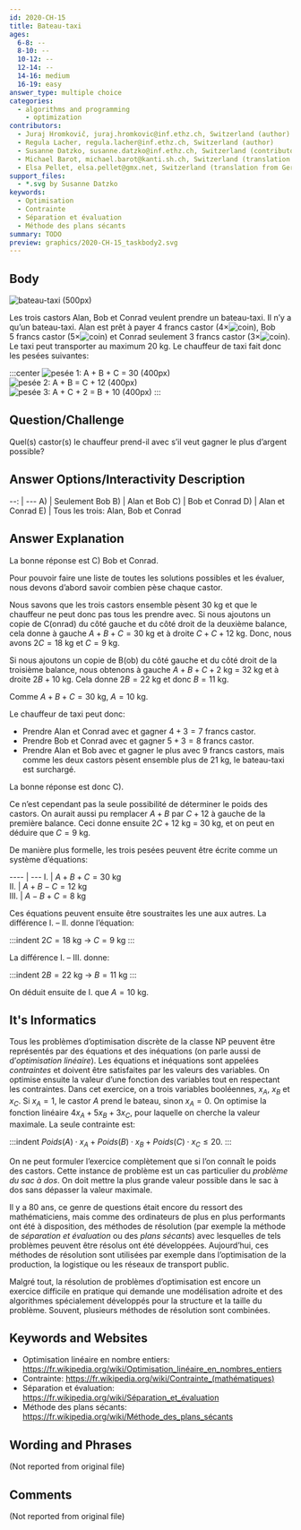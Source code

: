```yaml
---
id: 2020-CH-15
title: Bateau-taxi
ages:
  6-8: --
  8-10: --
  10-12: --
  12-14: --
  14-16: medium
  16-19: easy
answer_type: multiple choice
categories:
  - algorithms and programming
    - optimization
contributors:
  - Juraj Hromkovič, juraj.hromkovic@inf.ethz.ch, Switzerland (author)
  - Regula Lacher, regula.lacher@inf.ethz.ch, Switzerland (author)
  - Susanne Datzko, susanne.datzko@inf.ethz.ch, Switzerland (contributor, graphics)
  - Michael Barot, michael.barot@kanti.sh.ch, Switzerland (translation from English into German)
  - Elsa Pellet, elsa.pellet@gmx.net, Switzerland (translation from German into French)
support_files:
  - *.svg by Susanne Datzko
keywords:
  - Optimisation
  - Contrainte
  - Séparation et évaluation
  - Méthode des plans sécants
summary: TODO
preview: graphics/2020-CH-15_taskbody2.svg
---
```



## Body

![](graphics/2020-CH-15_taskbody2.svg "bateau-taxi (500px)")

Les trois castors Alan, Bob et Conrad veulent prendre un bateau-taxi. Il n’y a qu’un bateau-taxi. Alan est prêt à payer 4 francs castor (4×![coin]), Bob 5 francs castor (5×![coin]) et Conrad seulement 3 francs castor (3×![coin]). Le taxi peut transporter au maximum 20 kg. Le chauffeur de taxi fait donc les pesées suivantes:

[coin]: graphics/2020-CH-15_taskbody3.svg "franc castor (20px)"

:::center
![](graphics/2020-CH-15_taskbody4.svg "pesée 1: A + B + C = 30     (400px)")  
![](graphics/2020-CH-15_taskbody5.svg "pesée 2: A + B = C + 12     (400px)")  
![](graphics/2020-CH-15_taskbody6.svg "pesée 3: A + C + 2 = B + 10 (400px)")
:::


## Question/Challenge

Quel(s) castor(s) le chauffeur prend-il avec s’il veut gagner le plus d’argent possible?


## Answer Options/Interactivity Description

--: | ---
 A) | Seulement Bob 
 B) | Alan et Bob
 C) | Bob et Conrad
 D) | Alan et Conrad
 E) | Tous les trois: Alan, Bob et Conrad


## Answer Explanation

La bonne réponse est C) Bob et Conrad.

Pour pouvoir faire une liste de toutes les solutions possibles et les évaluer, nous devons d’abord savoir combien pèse chaque castor.

Nous savons que les trois castors ensemble pèsent 30 kg et que le chauffeur ne peut donc pas tous les prendre avec. Si nous ajoutons un copie de C(onrad) du côté gauche et du côté droit de la deuxième balance, cela donne à gauche $A + B + C = 30$ kg et à droite $C + C + 12$ kg. Donc, nous avons $2C = 18$ kg et $C = 9$ kg.

Si nous ajoutons un copie de B(ob) du côté gauche et du côté droit de la troisième balance, nous obtenons à gauche $A + B + C + 2$ kg = 32 kg et à droite  $2B + 10$ kg. Cela donne $2B = 22$ kg et donc $B = 11$ kg.

Comme $A + B + C = 30$ kg, $A = 10$ kg.

Le chauffeur de taxi peut donc:
 - Prendre Alan et Conrad avec et gagner $4 + 3 = 7$ francs castor.
 - Prendre Bob et Conrad avec et gagner $5 + 3 = 8$ francs castor.
 - Prendre Alan et Bob avec et gagner le plus avec 9 francs castors, mais comme les deux castors pèsent ensemble plus de 21 kg, le bateau-taxi est surchargé.

La bonne réponse est donc C).

Ce n’est cependant pas la seule possibilité de déterminer le poids des castors. On aurait aussi pu remplacer $A + B$ par $C + 12$ à gauche de la première balance. Ceci donne ensuite $2C + 12$ kg = 30 kg, et on peut en déduire que $C = 9$ kg.

De manière plus formelle, les trois pesées peuvent être écrite comme un système d’équations:

---- | ---
I.	 | $A + B + C = 30$ kg  
II.	 | $A + B - C = 12$ kg  
III. | $A - B + C = 8$ kg  

Ces équations peuvent ensuite être soustraites les une aux autres. La différence I. – II. donne l’équation:

:::indent
$2C = 18$ kg → $C = 9$ kg
:::

La différence I. – III. donne:

:::indent
$2B = 22$ kg → $B = 11$ kg
:::

On déduit ensuite de I. que $A = 10$ kg.


## It's Informatics

Tous les problèmes d’optimisation discrète de la classe NP peuvent être représentés par des équations et des inéquations (on parle aussi de d’_optimisation linéaire_). Les équations et inéquations sont appelées _contraintes_ et doivent être satisfaites par les valeurs des variables. On optimise ensuite la valeur d’une fonction des variables tout en respectant les contraintes. Dans cet exercice, on a trois variables booléennes, $x_A$, $x_B$ et $x_C$. Si $x_A = 1$, le castor $A$ prend le bateau, sinon $x_A = 0$. On optimise la fonction linéaire $4x_A + 5x_B + 3x_C$, pour laquelle on cherche la valeur maximale. La seule contrainte est:

:::indent
$Poids(A) \cdot x_A + Poids(B) \cdot x_B + Poids(C) \cdot x_C \leq 20$.
:::

On ne peut formuler l’exercice complètement que si l’on connaît le poids des castors. Cette instance de problème est un cas particulier du _problème du sac à dos_. On doit mettre la plus grande valeur possible dans le sac à dos sans dépasser la valeur maximale.

Il y a 80 ans, ce genre de questions était encore du ressort des mathématiciens, mais comme des ordinateurs de plus en plus performants ont été à disposition, des méthodes de résolution (par exemple la méthode de _séparation et évaluation_ ou des _plans sécants_) avec lesquelles de tels problèmes peuvent être résolus ont été développées. Aujourd’hui, ces méthodes de résolution sont utilisées par exemple dans l’optimisation de la production, la logistique ou les réseaux de transport public.

Malgré tout, la résolution de problèmes d’optimisation est encore un exercice difficile en pratique qui demande une modélisation adroite et des algorithmes spécialement développés pour la structure et la taille du problème. Souvent, plusieurs méthodes de résolution sont combinées.


## Keywords and Websites

 - Optimisation linéaire en nombre entiers: https://fr.wikipedia.org/wiki/Optimisation_linéaire_en_nombres_entiers
 - Contrainte: https://fr.wikipedia.org/wiki/Contrainte_(mathématiques)
 - Séparation et évaluation: https://fr.wikipedia.org/wiki/Séparation_et_évaluation
 - Méthode des plans sécants: https://fr.wikipedia.org/wiki/Méthode_des_plans_sécants


## Wording and Phrases

(Not reported from original file)


## Comments

(Not reported from original file)
